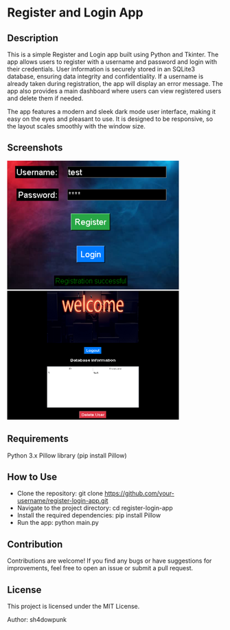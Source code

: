 # Register and Login App

## Description
This is a simple Register and Login app built using Python and Tkinter. The app allows users to register with a username and password and login with their credentials. User information is securely stored in an SQLite3 database, ensuring data integrity and confidentiality. If a username is already taken during registration, the app will display an error message. The app also provides a main dashboard where users can view registered users and delete them if needed.

The app features a modern and sleek dark mode user interface, making it easy on the eyes and pleasant to use. It is designed to be responsive, so the layout scales smoothly with the window size.

## Screenshots

<img src="screenshot1.bmp" width="400" height="300">
<img src="screenshot2.bmp" width="400" height="300">


## Requirements
Python 3.x
Pillow library (pip install Pillow) 

## How to Use
* Clone the repository: git clone https://github.com/your-username/register-login-app.git
* Navigate to the project directory: cd register-login-app
* Install the required dependencies: pip install Pillow
* Run the app: python main.py

## Contribution
Contributions are welcome! If you find any bugs or have suggestions for improvements, feel free to open an issue or submit a pull request.

## License
This project is licensed under the MIT License.

Author: sh4dowpunk